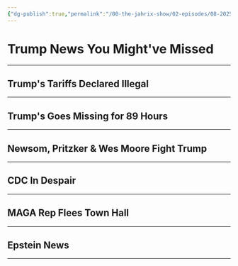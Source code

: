 ```yaml
---
{"dg-publish":true,"permalink":"/00-the-jahrix-show/02-episodes/08-2025/08-30-2025/","tags":["jahrixshow","politics","maga"],"created":"2025-08-29T22:18:46.648-04:00","updated":"2025-08-30T20:45:21.278-04:00"}
---
```


# Trump News You Might've Missed
---
## Trump's Tariffs Declared Illegal

---
## Trump's Goes Missing for 89 Hours
---
## Newsom, Pritzker & Wes Moore Fight Trump
---
## CDC In Despair
---
## MAGA Rep Flees Town Hall
---
## Epstein News
---